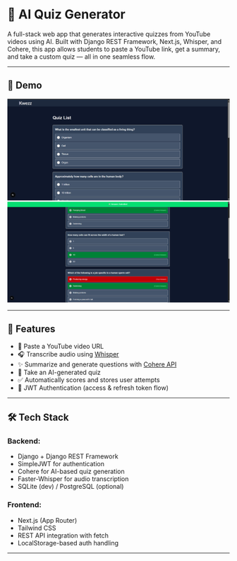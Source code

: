 # 🧠 AI Quiz Generator

A full-stack web app that generates interactive quizzes from YouTube videos using AI. Built with Django REST Framework, Next.js, Whisper, and Cohere, this app allows students to paste a YouTube link, get a summary, and take a custom quiz — all in one seamless flow.

---

## 📸 Demo

![screenshot](demo)  
![screenshot](demo-1.png)

---

## 🚀 Features

- 🎯 Paste a YouTube video URL
- 🎧 Transcribe audio using [Whisper](https://github.com/openai/whisper)
- ✨ Summarize and generate questions with [Cohere API](https://cohere.ai/)
- 🧪 Take an AI-generated quiz
- ✅ Automatically scores and stores user attempts
- 🔐 JWT Authentication (access & refresh token flow)

---

## 🛠️ Tech Stack

### Backend:
- Django + Django REST Framework
- SimpleJWT for authentication
- Cohere for AI-based quiz generation
- Faster-Whisper for audio transcription
- SQLite (dev) / PostgreSQL (optional)

### Frontend:
- Next.js (App Router)
- Tailwind CSS
- REST API integration with fetch
- LocalStorage-based auth handling

---



